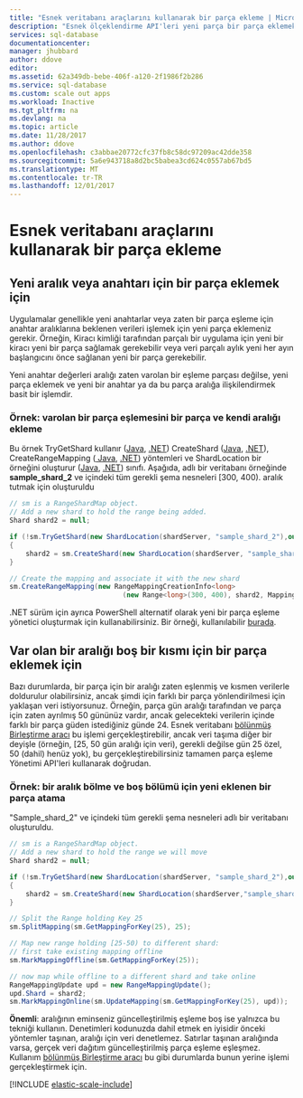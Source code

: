 ```yaml
---
title: "Esnek veritabanı araçlarını kullanarak bir parça ekleme | Microsoft Docs"
description: "Esnek ölçeklendirme API'leri yeni parça bir parça eklemek için nasıl kullanılacağını ayarlayın."
services: sql-database
documentationcenter: 
manager: jhubbard
author: ddove
editor: 
ms.assetid: 62a349db-bebe-406f-a120-2f1986f2b286
ms.service: sql-database
ms.custom: scale out apps
ms.workload: Inactive
ms.tgt_pltfrm: na
ms.devlang: na
ms.topic: article
ms.date: 11/28/2017
ms.author: ddove
ms.openlocfilehash: c3abbae20772cfc37fb8c58dc97209ac42dde358
ms.sourcegitcommit: 5a6e943718a8d2bc5babea3cd624c0557ab67bd5
ms.translationtype: MT
ms.contentlocale: tr-TR
ms.lasthandoff: 12/01/2017
---
```

# <a name="adding-a-shard-using-elastic-database-tools"></a>Esnek veritabanı araçlarını kullanarak bir parça ekleme
## <a name="to-add-a-shard-for-a-new-range-or-key"></a>Yeni aralık veya anahtarı için bir parça eklemek için
Uygulamalar genellikle yeni anahtarlar veya zaten bir parça eşleme için anahtar aralıklarına beklenen verileri işlemek için yeni parça eklemeniz gerekir. Örneğin, Kiracı kimliği tarafından parçalı bir uygulama için yeni bir kiracı yeni bir parça sağlamak gerekebilir veya veri parçalı aylık yeni her ayın başlangıcını önce sağlanan yeni bir parça gerekebilir. 

Yeni anahtar değerleri aralığı zaten varolan bir eşleme parçası değilse, yeni parça eklemek ve yeni bir anahtar ya da bu parça aralığa ilişkilendirmek basit bir işlemdir. 

### <a name="example--adding-a-shard-and-its-range-to-an-existing-shard-map"></a>Örnek: varolan bir parça eşlemesini bir parça ve kendi aralığı ekleme
Bu örnek TryGetShard kullanır ([Java](/java/api/com.microsoft.azure.elasticdb.shard.map._shard_map.trygetshard), [.NET](https://msdn.microsoft.com/library/azure/dn823929.aspx)) CreateShard ([Java](/java/api/com.microsoft.azure.elasticdb.shard.map._shard_map.createshard), [.NET](https://msdn.microsoft.com/library/azure/microsoft.azure.sqldatabase.elasticscale.shardmanagement.shardmap.createshard.aspx)), CreateRangeMapping ([ Java](/java/api/com.microsoft.azure.elasticdb.shard.map._range_shard_map.createrangemapping), [.NET](https://msdn.microsoft.com/library/azure/dn807221.aspx#M:Microsoft.Azure.SqlDatabase.ElasticScale.ShardManagement.RangeShardMap`1.CreateRangeMapping\(Microsoft.Azure.SqlDatabase.ElasticScale.ShardManagement.RangeMappingCreationInfo{`0}\))) yöntemleri ve ShardLocation bir örneğini oluşturur ([Java](/java/api/com.microsoft.azure.elasticdb.shard.base._shard_location), [.NET](https://msdn.microsoft.com/library/azure/microsoft.azure.sqldatabase.elasticscale.shardmanagement.shardlocation.shardlocation.aspx#M:Microsoft.Azure.SqlDatabase.ElasticScale.ShardManagement.ShardLocation.)) sınıfı. Aşağıda, adlı bir veritabanı örneğinde **sample_shard_2** ve içindeki tüm gerekli şema nesneleri [300, 400). aralık tutmak için oluşturuldu  

```csharp
// sm is a RangeShardMap object.
// Add a new shard to hold the range being added. 
Shard shard2 = null; 

if (!sm.TryGetShard(new ShardLocation(shardServer, "sample_shard_2"),out shard2)) 
{ 
    shard2 = sm.CreateShard(new ShardLocation(shardServer, "sample_shard_2"));  
} 

// Create the mapping and associate it with the new shard 
sm.CreateRangeMapping(new RangeMappingCreationInfo<long> 
                            (new Range<long>(300, 400), shard2, MappingStatus.Online)); 
```

.NET sürüm için ayrıca PowerShell alternatif olarak yeni bir parça eşleme yönetici oluşturmak için kullanabilirsiniz. Bir örneği, kullanılabilir [burada](https://gallery.technet.microsoft.com/scriptcenter/Azure-SQL-DB-Elastic-731883db).

## <a name="to-add-a-shard-for-an-empty-part-of-an-existing-range"></a>Var olan bir aralığı boş bir kısmı için bir parça eklemek için
Bazı durumlarda, bir parça için bir aralığı zaten eşlenmiş ve kısmen verilerle doldurulur olabilirsiniz, ancak şimdi için farklı bir parça yönlendirilmesi için yaklaşan veri istiyorsunuz. Örneğin, parça gün aralığı tarafından ve parça için zaten ayrılmış 50 gününüz vardır, ancak gelecekteki verilerin içinde farklı bir parça güden istediğiniz günde 24. Esnek veritabanı [bölünmüş Birleştirme aracı](sql-database-elastic-scale-overview-split-and-merge.md) bu işlemi gerçekleştirebilir, ancak veri taşıma diğer bir deyişle (örneğin, [25, 50 gün aralığı için veri), gerekli değilse gün 25 özel, 50 (dahil) henüz yok), bu gerçekleştirebilirsiniz tamamen parça eşleme Yönetimi API'leri kullanarak doğrudan.

### <a name="example-splitting-a-range-and-assigning-the-empty-portion-to-a-newly-added-shard"></a>Örnek: bir aralık bölme ve boş bölümü için yeni eklenen bir parça atama
"Sample_shard_2" ve içindeki tüm gerekli şema nesneleri adlı bir veritabanı oluşturuldu.  

```csharp
// sm is a RangeShardMap object.
// Add a new shard to hold the range we will move 
Shard shard2 = null; 

if (!sm.TryGetShard(new ShardLocation(shardServer, "sample_shard_2"),out shard2)) 
{ 
    shard2 = sm.CreateShard(new ShardLocation(shardServer,"sample_shard_2"));  
} 

// Split the Range holding Key 25 
sm.SplitMapping(sm.GetMappingForKey(25), 25); 

// Map new range holding [25-50) to different shard: 
// first take existing mapping offline 
sm.MarkMappingOffline(sm.GetMappingForKey(25)); 

// now map while offline to a different shard and take online 
RangeMappingUpdate upd = new RangeMappingUpdate(); 
upd.Shard = shard2; 
sm.MarkMappingOnline(sm.UpdateMapping(sm.GetMappingForKey(25), upd)); 
```

**Önemli**: aralığının eminseniz güncelleştirilmiş eşleme boş ise yalnızca bu tekniği kullanın.  Denetimleri kodunuzda dahil etmek en iyisidir önceki yöntemler taşınan, aralığı için veri denetlemez.  Satırlar taşınan aralığında varsa, gerçek veri dağıtım güncelleştirilmiş parça eşleme eşleşmez. Kullanım [bölünmüş Birleştirme aracı](sql-database-elastic-scale-overview-split-and-merge.md) bu gibi durumlarda bunun yerine işlemi gerçekleştirmek için.  

[!INCLUDE [elastic-scale-include](../../includes/elastic-scale-include.md)]

